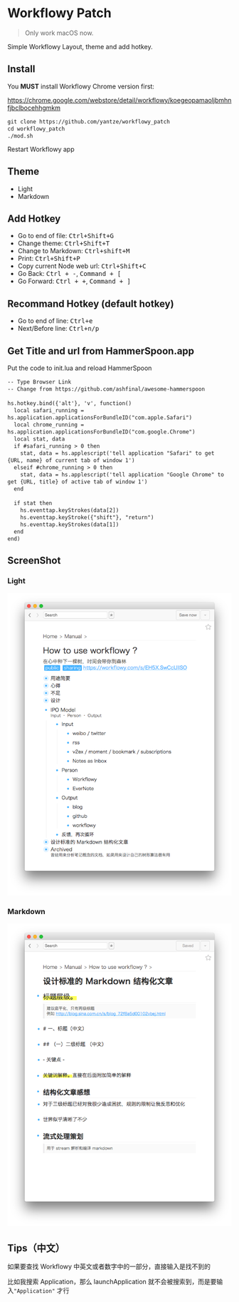 # Workflowy Patch
> Only work macOS now.

Simple Workflowy Layout, theme and add hotkey.

## Install
You **MUST** install Workflowy Chrome version first:

https://chrome.google.com/webstore/detail/workflowy/koegeopamaoljbmhnfjbclbocehhgmkm
```
git clone https://github.com/yantze/workflowy_patch
cd workflowy_patch
./mod.sh
```

Restart Workflowy app


## Theme
- Light
- Markdown

## Add Hotkey
- Go to end of file: <kbd>Ctrl+Shift+G</kbd>
- Change theme: <kbd>Ctrl+Shift+T</kbd>
- Change to Markdown: <kbd>Ctrl+shift+M</kbd>
- Print: <kbd>Ctrl+Shift+P</kbd>
- Copy current Node web url: <kbd>Ctrl+Shift+C</kbd>
- Go Back: <kbd>Ctrl + -</kbd>, <kbd>Command + [</kbd>
- Go Forward: <kbd>Ctrl + +</kbd>, <kbd>Command + ]</kbd>

## Recommand Hotkey (default hotkey)
- Go to end of line: <kbd>Ctrl+e</kbd>
- Next/Before line: <kbd>Ctrl+n/p</kbd>

## Get Title and url from HammerSpoon.app
Put the code to init.lua and reload HammerSpoon
```
-- Type Browser Link
-- Change from https://github.com/ashfinal/awesome-hammerspoon

hs.hotkey.bind({'alt'}, 'v', function()
  local safari_running = hs.application.applicationsForBundleID("com.apple.Safari")
  local chrome_running = hs.application.applicationsForBundleID("com.google.Chrome")
  local stat, data
  if #safari_running > 0 then
    stat, data = hs.applescript('tell application "Safari" to get {URL, name} of current tab of window 1')
  elseif #chrome_running > 0 then
    stat, data = hs.applescript('tell application "Google Chrome" to get {URL, title} of active tab of window 1')
  end

  if stat then
    hs.eventtap.keyStrokes(data[2])
    hs.eventtap.keyStroke({"shift"}, "return")
    hs.eventtap.keyStrokes(data[1])
  end
end)
```

## ScreenShot

### Light
![theme-light](./screenshot/theme-light.png)


### Markdown
![theme-markdown](./screenshot/theme-markdown.png)


## Tips（中文）
如果要查找 Workflowy 中英文或者数字中的一部分，直接输入是找不到的

比如我搜索 Application，那么 launchApplication 就不会被搜索到，而是要输入`"Application"` 才行
